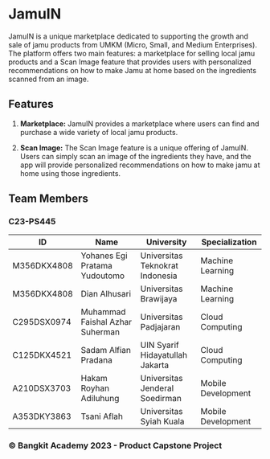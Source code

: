 # JamuIN

JamuIN is a unique marketplace dedicated to supporting the growth and sale of jamu products from UMKM (Micro, Small, and Medium Enterprises). The platform offers two main features: a marketplace for selling local jamu products and a Scan Image feature that provides users with personalized recommendations on how to make Jamu at home based on the ingredients scanned from an image.

## Features

1. **Marketplace:** JamuIN provides a marketplace where users can find and purchase a wide variety of local jamu products.

2. **Scan Image:** The Scan Image feature is a unique offering of JamuIN. Users can simply scan an image of the ingredients they have, and the app will provide personalized recommendations on how to make jamu at home using those ingredients.

## Team Members

### C23-PS445

| ID          | Name                            | University                      | Specialization     |
| ----------- | ------------------------------- | ------------------------------- | ------------------ |
| M356DKX4808 | Yohanes Egi Pratama Yudoutomo   | Universitas Teknokrat Indonesia | Machine Learning   |
| M356DKX4808 | Dian Alhusari                   | Universitas Brawijaya           | Machine Learning   |
| C295DSX0974 | Muhammad Faishal Azhar Suherman | Universitas Padjajaran          | Cloud Computing    |
| C125DKX4521 | Sadam Alfian Pradana            | UIN Syarif Hidayatullah Jakarta | Cloud Computing    |
| A210DSX3703 | Hakam Royhan Adiluhung          | Universitas Jenderal Soedirman  | Mobile Development |
| A353DKY3863 | Tsani Aflah                     | Universitas Syiah Kuala         | Mobile Development |

### &copy; Bangkit Academy 2023 - Product Capstone Project
